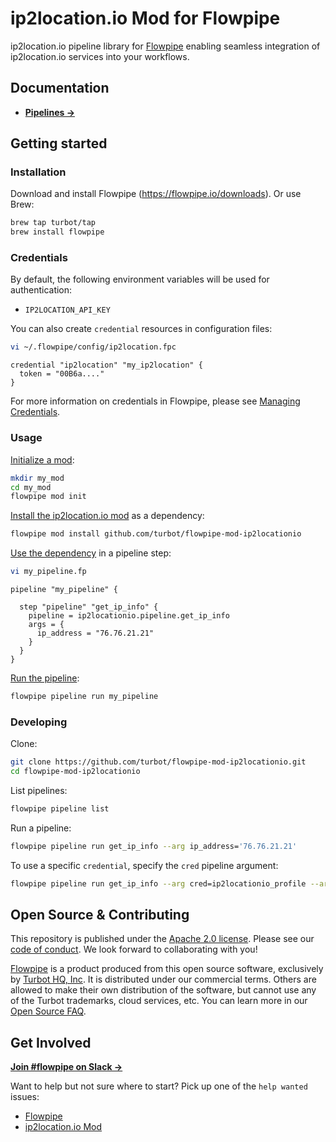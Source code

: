 # ip2location.io Mod for Flowpipe

ip2location.io pipeline library for [Flowpipe](https://flowpipe.io) enabling seamless integration of ip2location.io services into your workflows.

## Documentation

- **[Pipelines →](https://hub.flowpipe.io/mods/turbot/ip2locationio/pipelines)**

## Getting started

### Installation

Download and install Flowpipe (https://flowpipe.io/downloads). Or use Brew:

```sh
brew tap turbot/tap
brew install flowpipe
```

### Credentials

By default, the following environment variables will be used for authentication:

- `IP2LOCATION_API_KEY`

You can also create `credential` resources in configuration files:

```sh
vi ~/.flowpipe/config/ip2location.fpc
```

```hcl
credential "ip2location" "my_ip2location" {
  token = "00B6a...."
}
```

For more information on credentials in Flowpipe, please see [Managing Credentials](https://flowpipe.io/docs/run/credentials).

### Usage

[Initialize a mod](https://www.flowpipe.io/docs/mods/index#initializing-a-mod):

```sh
mkdir my_mod
cd my_mod
flowpipe mod init
```

[Install the ip2location.io mod](https://www.flowpipe.io/docs/mods/mod-dependencies#mod-dependencies) as a dependency:

```sh
flowpipe mod install github.com/turbot/flowpipe-mod-ip2locationio
```

[Use the dependency](https://www.flowpipe.io/docs/mods/write-pipelines/index) in a pipeline step:

```sh
vi my_pipeline.fp
```

```hcl
pipeline "my_pipeline" {

  step "pipeline" "get_ip_info" {
    pipeline = ip2locationio.pipeline.get_ip_info
    args = {
      ip_address = "76.76.21.21"
    }
  }
}
```

[Run the pipeline](https://www.flowpipe.io/docs/run/pipelines):

```sh
flowpipe pipeline run my_pipeline
```

### Developing

Clone:

```sh
git clone https://github.com/turbot/flowpipe-mod-ip2locationio.git
cd flowpipe-mod-ip2locationio
```

List pipelines:

```sh
flowpipe pipeline list
```

Run a pipeline:

```sh
flowpipe pipeline run get_ip_info --arg ip_address='76.76.21.21'
```

To use a specific `credential`, specify the `cred` pipeline argument:

```sh
flowpipe pipeline run get_ip_info --arg cred=ip2locationio_profile --arg ip_address='76.76.21.21'
```

## Open Source & Contributing

This repository is published under the [Apache 2.0 license](https://www.apache.org/licenses/LICENSE-2.0). Please see our [code of conduct](https://github.com/turbot/.github/blob/main/CODE_OF_CONDUCT.md). We look forward to collaborating with you!

[Flowpipe](https://flowpipe.io) is a product produced from this open source software, exclusively by [Turbot HQ, Inc](https://turbot.com). It is distributed under our commercial terms. Others are allowed to make their own distribution of the software, but cannot use any of the Turbot trademarks, cloud services, etc. You can learn more in our [Open Source FAQ](https://turbot.com/open-source).

## Get Involved

**[Join #flowpipe on Slack →](https://flowpipe.io/community/join)**

Want to help but not sure where to start? Pick up one of the `help wanted` issues:

- [Flowpipe](https://github.com/turbot/flowpipe/labels/help%20wanted)
- [ip2location.io Mod](https://github.com/turbot/flowpipe-mod-ip2locationio/labels/help%20wanted)
